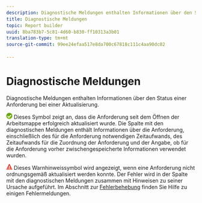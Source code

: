 ```yaml
---
description: Diagnostische Meldungen enthalten Informationen über den Status einer Anforderung bei einer Aktualisierung.
title: Diagnostische Meldungen
topic: Report builder
uuid: 8ba783b7-5c81-4d60-b830-ff10313a3b01
translation-type: tm+mt
source-git-commit: 99ee24efaa517e8da700c67818c111c4aa90dc02

---
```



# Diagnostische Meldungen

Diagnostische Meldungen enthalten Informationen über den Status einer Anforderung bei einer Aktualisierung.

![icon_notice_success.gif](assets/icon_notice_success.gif) Dieses Symbol zeigt an, dass die Anforderung seit dem Öffnen der Arbeitsmappe erfolgreich aktualisiert wurde. Die Spalte mit den diagnostischen Meldungen enthält Informationen über die Anforderung, einschließlich des für die Anforderung notwendigen Zeitaufwands, des Zeitaufwands für die Zuordnung der Anforderung und der Angabe, ob für die Anforderung vorher zwischengespeicherte Informationen verwendet wurden.

![icon_notice_warn.gif](assets/icon_notice_warn.gif) Dieses Warnhinweissymbol wird angezeigt, wenn eine Anforderung nicht ordnungsgemäß aktualisiert werden konnte. Der Fehler wird in der Spalte mit den diagnostischen Meldungen zusammen mit Hinweisen zu seiner Ursache aufgeführt. Im Abschnitt zur [Fehlerbehebung](/help/analyze/report-builder/troubleshoot.md) finden Sie Hilfe zu einigen Fehlermeldungen.
